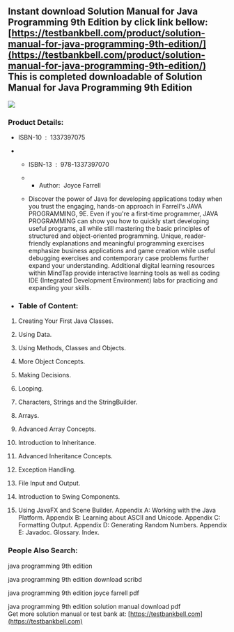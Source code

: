 Instant download **Solution Manual for Java Programming 9th Edition** by click link bellow:  
[https://testbankbell.com/product/solution-manual-for-java-programming-9th-edition/](https://testbankbell.com/product/solution-manual-for-java-programming-9th-edition/)  
This is completed downloadable of Solution Manual for Java Programming 9th Edition
----------------------------------------------------------------------------------


![](https://testbankbell.com/wp-content/uploads/2023/05/41ZRAHRCpoL._SX403_BO1204203200_.jpg)
### Product Details:


* ISBN-10 ‏ : ‎ 1337397075
* * ISBN-13 ‏ : ‎ 978-1337397070
  * * Author:  Joyce Farrell
   
  * Discover the power of Java for developing applications today when you trust the engaging, hands-on approach in Farrell's JAVA PROGRAMMING, 9E. Even if you're a first-time programmer, JAVA PROGRAMMING can show you how to quickly start developing useful programs, all while still mastering the basic principles of structured and object-oriented programming. Unique, reader-friendly explanations and meaningful programming exercises emphasize business applications and game creation while useful debugging exercises and contemporary case problems further expand your understanding. Additional digital learning resources within MindTap provide interactive learning tools as well as coding IDE (Integrated Development Environment) labs for practicing and expanding your skills.
 
* ### Table of Content:

1. Creating Your First Java Classes.

2. Using Data.

3. Using Methods, Classes and Objects.

4. More Object Concepts.

5. Making Decisions.

6. Looping.

7. Characters, Strings and the StringBuilder.

8. Arrays.

9. Advanced Array Concepts.

10. Introduction to Inheritance.

11. Advanced Inheritance Concepts.

12. Exception Handling.

13. File Input and Output.

14. Introduction to Swing Components.

15. Using JavaFX and Scene Builder. Appendix A: Working with the Java Platform. Appendix B: Learning about ASCII and Unicode. Appendix C: Formatting Output. Appendix D: Generating Random Numbers. Appendix E: Javadoc. Glossary. Index.


 ### People Also Search:


 java programming 9th edition

 java programming 9th edition download scribd

 java programming 9th edition joyce farrell pdf

 java programming 9th edition solution manual download pdf  
  Get more solution manual or test bank at: [https://testbankbell.com](https://testbankbell.com)
